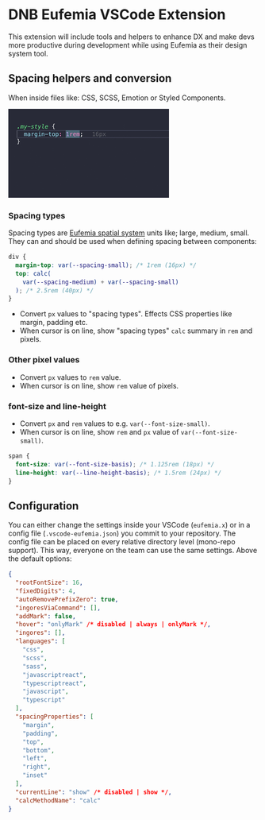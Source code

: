 # DNB Eufemia VSCode Extension

This extension will include tools and helpers to enhance DX and make devs more productive during development while using Eufemia as their design system tool.

## Spacing helpers and conversion

When inside files like: CSS, SCSS, Emotion or Styled Components.

![](./assets/Eufemia-VSCode-Extension-with-CSS.gif)

### Spacing types

Spacing types are [Eufemia spatial system](https://eufemia.dnb.no/uilib/usage/layout/spacing/) units like; large, medium, small. They can and should be used when defining spacing between components:

```css
div {
  margin-top: var(--spacing-small); /* 1rem (16px) */
  top: calc(
    var(--spacing-medium) + var(--spacing-small)
  ); /* 2.5rem (40px) */
}
```

- Convert `px` values to "spacing types". Effects CSS properties like margin, padding etc.
- When cursor is on line, show "spacing types" `calc` summary in `rem` and pixels.

### Other pixel values

- Convert `px` values to `rem` value.
- When cursor is on line, show `rem` value of pixels.

### font-size and line-height

- Convert `px` and `rem` values to e.g. `var(--font-size-small)`.
- When cursor is on line, show `rem` and `px` value of `var(--font-size-small)`.

```css
span {
  font-size: var(--font-size-basis); /* 1.125rem (18px) */
  line-height: var(--line-height-basis); /* 1.5rem (24px) */
}
```

## Configuration

You can either change the settings inside your VSCode (`eufemia.x`) or in a config file (`.vscode-eufemia.json`) you commit to your repository. The config file can be placed on every relative directory level (mono-repo support). This way, everyone on the team can use the same settings. Above the default options:

```json
{
  "rootFontSize": 16,
  "fixedDigits": 4,
  "autoRemovePrefixZero": true,
  "ingoresViaCommand": [],
  "addMark": false,
  "hover": "onlyMark" /* disabled | always | onlyMark */,
  "ingores": [],
  "languages": [
    "css",
    "scss",
    "sass",
    "javascriptreact",
    "typescriptreact",
    "javascript",
    "typescript"
  ],
  "spacingProperties": [
    "margin",
    "padding",
    "top",
    "bottom",
    "left",
    "right",
    "inset"
  ],
  "currentLine": "show" /* disabled | show */,
  "calcMethodName": "calc"
}
```

